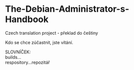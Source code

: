 # The-Debian-Administrator-s-Handbook
Czech translation project - překlad do češtiny

Kdo se chce zúčastnit, jste vítání.

SLOVNÍČEK:  
builds...  
respository...repozitář  


